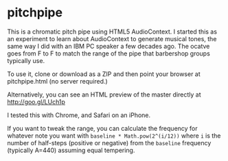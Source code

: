 pitchpipe
=========

This is a chromatic pitch pipe using HTML5 AudioContext.  I started this as an experiment to learn about AudioContext to generate musical tones, the same way I did with an IBM PC speaker a few decades ago.  The ocatve goes from F to F to match the range of the pipe that barbershop groups typically use.

To use it, clone or download as a ZIP and then point your browser at pitchpipe.html (no server required.)

Alternatively, you can see an HTML preview of the master directly at http://goo.gl/LUch1p

I tested this with Chrome, and Safari on an iPhone.

If you want to tweak the range, you can calculate the frequency for whatever note you want with `baseline * Math.pow(2^(i/12))` where `i` is the number of half-steps (positive or negative) from the `baseline` frequency (typically A=440) assuming equal tempering.
